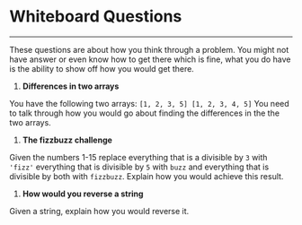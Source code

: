 # Whiteboard Questions

*********

These questions are about how you think through a problem.  You might not have
answer or even know how to get there which is fine, what you do have is the
ability to show off how you would get there.    

1. **Differences in two arrays**

  You have the following two arrays: `[1, 2, 3, 5] [1, 2, 3, 4, 5]`
You need to talk through how you would go about finding the differences in the
the two arrays.

1. **The fizzbuzz challenge**

  Given the numbers 1-15 replace everything that is a divisible by `3` with
  `'fizz'` everything that is divisible by `5` with `buzz` and everything that is
  divisible by both with `fizzbuzz`.  Explain how you would achieve this result.

1. **How would you reverse a string**

  Given a string, explain how you would reverse it.
